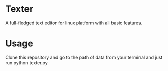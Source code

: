 # Texter
A full-fledged text editor for linux platform with all basic features.

# Usage
Clone this repository and go to the path of data from your terminal and just run
python texter.py
